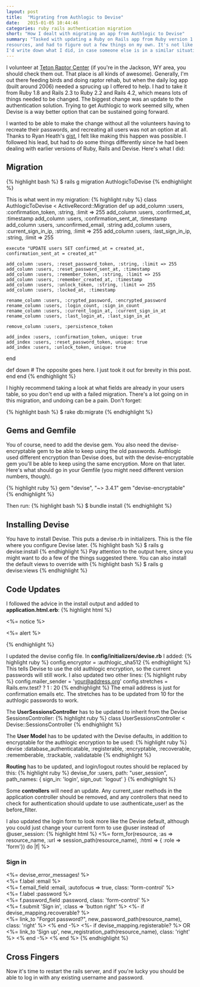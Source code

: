 ```yaml
---
layout: post
title:  "Migrating from Authlogic to Devise"
date:   2015-01-05 10:44:46
categories: ruby rails authentication migration
short: "How I dealt with migrating an app from Authlogic to Devise"
summary: "Tasked with updating a Ruby on Rails app from Ruby version 1.8 and Rails version 2.3.15, I had to move away from Authlogic as the authentication solution. I got some help from online
resources, and had to figure out a few things on my own. It's not like millions of developers out there are going to need this info, but that's also why there isn't a lot of it out there. So I figured
I'd write down what I did, in case someone else is in a similar situation."
---
```


I volunteer at [Teton Raptor Center](http://tetonraptorcenter.org) (if you're in the Jackson, WY area, you should check them out. That place is all kinds of awesome). Generally, I'm out there feeding birds and
doing raptor rehab, but when the daily log app (built around 2006) needed a sprucing up I offered to help. I had to take it from Ruby 1.8 and Rails 2.3 to Ruby 2.2 and Rails 4.2, which means lots of things needed to be
changed. The biggest change was an update to the authentication solution. Trying to get Authlogic to work seemed silly, when Devise is a way better option that can be sustained going forward.

I wanted to be able to make the change without all the volunteers having to recreate their passwords, and recreating all users was not an option at all. Thanks to Ryan Heath's [gist](https://gist.github.com/rpheath/8343779),
I felt like making this happen was possible. I followed his lead, but had to do some things differently since he had been dealing with earlier versions of Ruby, Rails and Devise. Here's what I did:

<h2>Migration</h2>

{% highlight bash %}
$ rails g migration AuthlogicToDevise
{% endhighlight %}

This is what went in my migration:
{% highlight ruby %}
class AuthlogicToDevise < ActiveRecord::Migration
  def up
    add_column :users, :confirmation_token, :string, :limit => 255
    add_column :users, :confirmed_at, :timestamp
    add_column :users, :confirmation_sent_at, :timestamp
    add_column :users, :unconfirmed_email, :string
    add_column :users, :current_sign_in_ip, :string, :limit => 255
    add_column :users, :last_sign_in_ip, :string, :limit => 255

    execute "UPDATE users SET confirmed_at = created_at, confirmation_sent_at = created_at"

    add_column :users, :reset_password_token, :string, :limit => 255
    add_column :users, :reset_password_sent_at, :timestamp
    add_column :users, :remember_token, :string, :limit => 255
    add_column :users, :remember_created_at, :timestamp
    add_column :users, :unlock_token, :string, :limit => 255
    add_column :users, :locked_at, :timestamp

    rename_column :users, :crypted_password, :encrypted_password
    rename_column :users, :login_count, :sign_in_count
    rename_column :users, :current_login_at, :current_sign_in_at
    rename_column :users, :last_login_at, :last_sign_in_at

    remove_column :users, :persistence_token

    add_index :users, :confirmation_token, unique: true
    add_index :users, :reset_password_token, unique: true
    add_index :users, :unlock_token, unique: true
  end

  def down
    # The opposite goes here. I just took it out for brevity in this post.
  end
end
{% endhighlight %}

I highly recommend taking a look at what fields are already in your users table, so you don't end up with a failed migration. There's a
lot going on in this migration, and undoing can be a pain. Don't forget:

{% highlight bash %}
$ rake db:migrate
{% endhighlight %}

<h2>Gems and Gemfile</h2>

You of course, need to add the devise gem. You also need the devise-encryptable gem to be able to keep using the old passwords. Authlogic
used different encryption than Devise does, but with the devise-encryptable gem you'll be able to keep using the same encryption. More on
that later. Here's what should go in your Gemfile (you might need different version numbers, though).

{% highlight ruby %}
gem "devise", "~> 3.4.1"
gem "devise-encryptable"
{% endhighlight %}

Then run:
{% highlight bash %}
$ bundle install
{% endhighlight %}

<h2>Installing Devise</h2>

You have to install Devise. This puts a devise.rb in initializers. This is the file where you configure Devise later.
{% highlight bash %}
$ rails g devise:install
{% endhighlight %}
Pay attention to the output here, since you might want to do a few of the things suggested there. You can also install the default views to override with
{% highlight bash %}
$ rails g devise:views
{% endhighlight %}

<h2>Code Updates</h2>

I followed the advice in the install output and added to <b>application.html.erb</b>:
{% highlight html %}
<p class="notice"><%= notice %></p>
<p class="alert"><%= alert %></p>
{% endhighlight %}

I updated the devise config file. In <b>config/initializers/devise.rb</b> I added:
{% highlight ruby %}
config.encryptor = :authlogic_sha512
{% endhighlight %}
This tells Devise to use the old authlogic encryption, so the current passwords will still work.
I also updated two other lines:
{% highlight ruby %}
config.mailer_sender = 'your@address.org'
config.stretches = Rails.env.test? ? 1 : 20
{% endhighlight %}
The email address is just for confirmation emails etc. The stretches has to be updated from 10 for the
authlogic passwords to work.

The <b>UserSessionsController</b> has to be updated to inherit from the Devise SessionsController:
{% highlight ruby %}
class UserSessionsController < Devise::SessionsController
{% endhighlight %}

The <b>User Model</b> has to be updated with the Devise defaults, in addition to encryptable for the
authlogic encryption to be used:
{% highlight ruby %}
devise :database_authenticatable, :registerable, :encryptable,
:recoverable, :rememberable, :trackable, :validatable
{% endhighlight %}

<b>Routing</b> has to be updated, and login/logout routes should be replaced by this:
{% highlight ruby %}
devise_for :users, path: "user_session", path_names: { sign_in: 'login', sign_out: 'logout' }
{% endhighlight %}

Some <b>controllers</b> will need an update. Any current_user methods in the application controller should be
removed, and any controllers that need to check for authentication should update to use
:authenticate_user! as the before_filter.

I also updated the login form to look more like the Devise default, although you could just change your current form to use
@user instead of @user_session:
{% highlight html %}
<%= form_for(resource, :as => resource_name, :url => session_path(resource_name), :html => { :role => 'form'}) do |f| %>
    <h3>Sign in</h3>
    <%= devise_error_messages! %>
    <div class="form-group">
      <%= f.label :email %><br />
      <%= f.email_field :email, :autofocus => true, class: 'form-control' %>
    </div>
    <div class="form-group">
      <%= f.label :password %><br />
      <%= f.password_field :password, class: 'form-control' %>
    </div>
    <%= f.submit 'Sign in', :class => 'button right' %>
    <%- if devise_mapping.recoverable? %><br />
        <%= link_to "Forgot password?", new_password_path(resource_name), class: 'right' %>
    <% end -%>
    <%- if devise_mapping.registerable? %>
        OR <%= link_to 'Sign up', new_registration_path(resource_name), class: 'right'  %>
    <% end -%>
<% end %>
{% endhighlight %}

<h2>Cross Fingers</h2>
Now it's time to restart the rails server, and if you're lucky you should be able to log in with any
existing username and password.